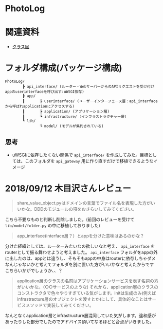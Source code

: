 # PhotoLog


# 関連資料
 - [クラス図](https://www.draw.io/#G1EhqOFW9AxzTAZph284v3WfBPos__Qgrv)

# フォルダ構成(パッケージ構成)
```
PhotoLog/
        ┣ api_interface/ (ルーター・WebサーバーからのAPIリクエストを受け付けappのuserinterfaceを呼び出す:uWSGI依存)
        ┣ app/
        ┃       ┣ userinterface/ (ユーザーインターフェース層：api_interfaceから呼ばれapplicationにアクセスする)
        ┃       ┣ application/ (アプリケーション層)
        ┃       ┗ infrastructure/ (インフラストラクチャー層)
        ┗ lib/
                ┗ model/ (モデルが集約されている)
```
<!--
フォルダ構成図制作用記号
┣ ┠ ┝ ├
┫ ┨ ┥ ┤ 
│ ┃
─ ━
┌ ┏ ┓ ┐
└ ┗ ┛ ┘
-->
## 思考

- uWSGIに依存したくない関係で `api_interface/` を作成してみた。目標としては、このフォルダを `api_gateway` 用に作り直すだけで移植できるようなイメージ


# 2018/09/12 木目沢さんレビュー
> share_value_object.pyはドメインの言葉でファイル名を表現した方がいいかな。DDDのモジュールの項をおさらいしてみてください。

こちら不要なものと判断し削除しました。(前回のレビューを受けて `lib/model/folder.py` の中に移植しておりました)



> app_interface(interface層？）とappを分けた意味はあるのかな？

分けた経緯としては、ルーターみたいなの欲しいなと考え、 `api_interface` をrouterとして振る舞わせようと考えました。
`api_interface` フォルダをappの外に出したのは、appとは違うし、そもそもappの中身はrouterに依存しちゃダメなんじゃないかと考えてフォルダを別に置いた方がいいかなと考えたからです
	こちらいかがでしょうか、、？



> application層のクラスの名前はアプリケーションサービスを表す名詞の方がいいかな。（○○サービスのような)
> それから、application層のクラスのコンストラクタで色々やりすぎている気がします。initは生成のみ(例えばinfrastracture層のオブジェクトを渡すとか)にして、具体的なことはサービスメソッドで実装してみてください。

なんとなくapplication層とinfrastructure層混同していた気がします。違和感があったりした部分でしたのでアドバイス頂いてなるほどと合点がいきました。



